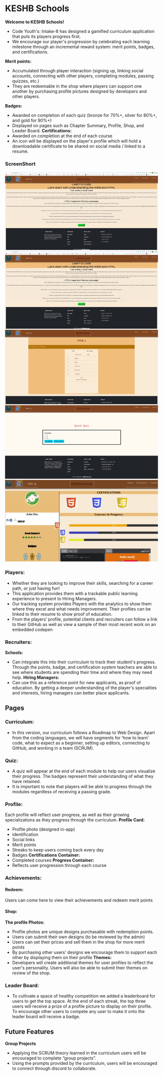 # KESHB Schools
**Welcome to KESHB Schools!**
* Code Youth's: Intake-8 has designed a gamified curriculum application that puts its players progress first.
* We encourage our player's progression by celebrating each learning milestone through an incremental reward system: merit points, badges, and certifications.

**Merit points:**
* Accumulated through player interaction (signing up, linking social accounts, connecting with other players, completing modules, passing quizzes, etc.)
* They are redeemable in the shop where players can support one another by purchasing profile pictures designed by developers and other players.

**Badges:**
* Awarded on completion of each quiz (bronze for 70%+, silver for 80%+, and gold for 90%+)
* Displayed on pages such as Chapter Summary, Profile, Shop, and Leader Board.
**Certifications:**
* Awarded on completion at the end of each course 
* An icon will be displayed on the player's profile which will hold a downloadable certificate to be shared on social media / linked to a resume.


### ScreenShort 
![alt text](./public/img/1.jpg)
![alt text](./public/img/2.jpg)
![alt text](./public/img/3.jpg)
![alt text](./public/img/4.jpg)
![alt text](./public/img/5.jpg)


### Players:
* Whether they are looking to improve their skills, searching for a career path, or just having fun!
* This application provides them with a trackable public learning experience to present to Hiring Managers.
* Our tracking system provides Players with the analytics to show them where they excel and what needs improvement. Their profiles can be linked to their resume to show proof of education.
* From the players’ profile, potential clients and recruiters can follow a link to their GitHub as well as view a sample of their most recent work on an embedded codepen

### Recruiters:
**Schools:**
* Can integrate this into their curriculum to track their student's progress. Through the points, badge, and certification system teachers are able to see where students are spending their time and where they may need help.
**Hiring Managers:**
* Can use this as a reference point for new applicants, as proof of education.
By getting a deeper understanding of the player's specialties and interests, hiring managers can better place applicants.

## Pages

### Curriculum:
* In this version, our curriculum follows a Roadmap to Web Design. Apart from the coding languages, we will have segments for ‘how to learn’ code,  what to expect as a beginner, setting up editors, connecting to GitHub, and working in a team (SCRUM).

### Quiz:
* A quiz will appear at the end of each module to help our users visualize their progress. The badges represent their understanding of what they have retained. 
* It is important to note that players will be able to progress through the modules regardless of receiving a passing grade.

### Profile:
Each profile will reflect user progress, as well as their growing specializations as they progress through the curriculum.
**Profile Card:**
* Profile photo (designed in-app)
* identification
* Social links
* Merit points
* Streaks to keep users coming back every day
* Badges
**Certifications Container:**
* Completed courses
**Progress Container:**
* Reflects user progression through each course

### Achievements:
#### Redeem:
Users can come here to view their achievements and redeem merit points
#### Shop:
**The profile Photos:**
* Profile photos are unique designs purchasable with redemption points.
* Users can submit their own designs (to be reviewed by the admin)
* Users can set their prices and sell them in the shop for more merit points
* By purchasing other users' designs we encourage them to support each other by displaying them on their profile
**Themes:**
* Developers will create additional themes for user profiles to reflect the user's personality. Users will also be able to submit their themes on review of the shop.


### Leader Board:
* To cultivate a space of healthy competition we added a leaderboard for users to get the top space. At the end of each streak, the top three users will receive a prize of a profile picture to display on their profile. To encourage other users to compete any user to make it onto the leader board will receive a badge.

## Future Features
**Group Projects**
* Applying the SCRUM theory learned in the curriculum users will be encouraged to complete “group projects”. 
* Using the prompts provided by the curriculum, users will be encouraged to connect through discord to collaborate. 
